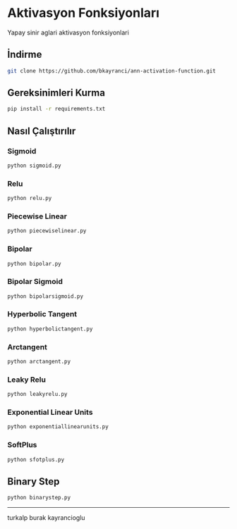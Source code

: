 # Aktivasyon Fonksiyonları
Yapay sinir aglari aktivasyon fonksiyonlari

## İndirme
```bash
git clone https://github.com/bkayranci/ann-activation-function.git
```

## Gereksinimleri Kurma
```bash
pip install -r requirements.txt
```

## Nasıl Çalıştırılır

### Sigmoid
```bash
python sigmoid.py
```

### Relu
```bash
python relu.py
```

### Piecewise Linear
```bash
python piecewiselinear.py
```

### Bipolar
```bash
python bipolar.py
```

### Bipolar Sigmoid
```bash
python bipolarsigmoid.py
```

### Hyperbolic Tangent
```bash
python hyperbolictangent.py
```

### Arctangent
```bash
python arctangent.py
```

### Leaky Relu
```bash
python leakyrelu.py
```

### Exponential Linear Units
```bash
python exponentiallinearunits.py
```

### SoftPlus
```bash
python sfotplus.py
```

## Binary Step
```bash
python binarystep.py
```

---

turkalp burak kayrancioglu
